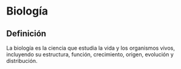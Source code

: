 # Biología

## Definición
La biología es la ciencia que estudia la vida y los organismos vivos, incluyendo su estructura, función, crecimiento, origen, evolución y distribución.

